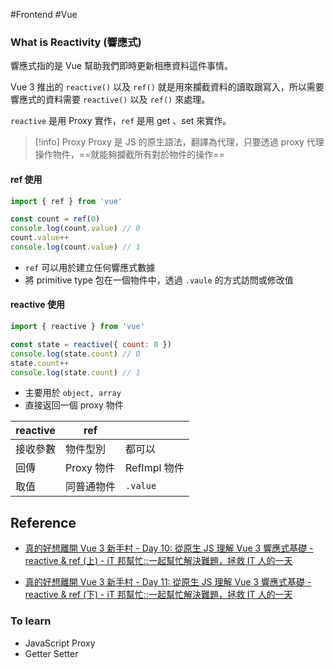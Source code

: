 #Frontend #Vue 

### What is Reactivity (響應式)

響應式指的是 Vue 幫助我們即時更新相應資料這件事情。

Vue 3 推出的 `reactive()` 以及 `ref()` 就是用來攔截資料的讀取跟寫入，所以需要響應式的資料需要 `reactive()` 以及 `ref()` 來處理。

`reactive` 是用 Proxy 實作，`ref` 是用 get 、set 來實作。


>[!info] Proxy
> Proxy 是 JS 的原生語法，翻譯為代理，只要透過 proxy 代理操作物件，==就能夠攔截所有對於物件的操作==


#### ref 使用

```js
import { ref } from 'vue'

const count = ref(0)
console.log(count.value) // 0
count.value++
console.log(count.value) // 1
```

+ `ref` 可以用於建立任何響應式數據
+ 將 primitive type 包在一個物件中，透過 `.vaule` 的方式訪問或修改值

#### reactive 使用

```js
import { reactive } from 'vue'

const state = reactive({ count: 0 })
console.log(state.count) // 0
state.count++
console.log(state.count) // 1
```

+ 主要用於 `object, array`
+ 直接返回一個 proxy 物件


| reactive | ref      |            |
| -------- | -------- | ---------- |
| 接收參數     | 物件型別     | 都可以        |
| 回傳       | Proxy 物件 | RefImpl 物件 |
| 取值       | 同普通物件    | `.value`   |




## Reference 
+ [真的好想離開 Vue 3 新手村 - Day 10: 從原生 JS 理解 Vue 3 響應式基礎 - reactive & ref (上) - iT 邦幫忙::一起幫忙解決難題，拯救 IT 人的一天](https://ithelp.ithome.com.tw/articles/10298023)

+ [真的好想離開 Vue 3 新手村 - Day 11: 從原生 JS 理解 Vue 3 響應式基礎 - reactive & ref (下) - iT 邦幫忙::一起幫忙解決難題，拯救 IT 人的一天](https://ithelp.ithome.com.tw/articles/10298545)


### To learn

+ JavaScript Proxy
+ Getter Setter
